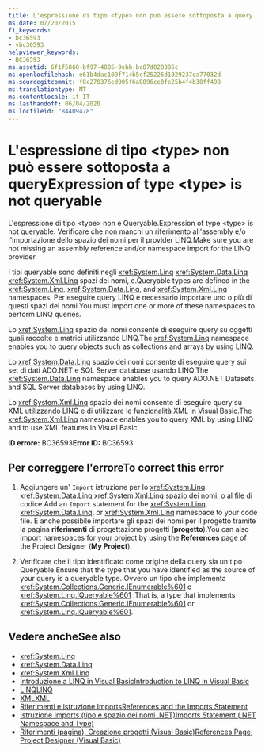 ```yaml
---
title: L'espressione di tipo <type> non può essere sottoposta a query
ms.date: 07/20/2015
f1_keywords:
- bc36593
- vbc36593
helpviewer_keywords:
- BC36593
ms.assetid: 6f1f5860-bf97-4885-9ebb-bc87d028095c
ms.openlocfilehash: e61b4dac109f714b5cf25226d1029237ca77032d
ms.sourcegitcommit: f8c270376ed905f6a8896ce0fe25b4f4b38ff498
ms.translationtype: MT
ms.contentlocale: it-IT
ms.lasthandoff: 06/04/2020
ms.locfileid: "84409478"
---
```

# <a name="expression-of-type-type-is-not-queryable"></a><span data-ttu-id="84600-102">L'espressione di tipo \<type> non può essere sottoposta a query</span><span class="sxs-lookup"><span data-stu-id="84600-102">Expression of type \<type> is not queryable</span></span>
<span data-ttu-id="84600-103">L'espressione di tipo \<type> non è Queryable.</span><span class="sxs-lookup"><span data-stu-id="84600-103">Expression of type \<type> is not queryable.</span></span> <span data-ttu-id="84600-104">Verificare che non manchi un riferimento all'assembly e/o l'importazione dello spazio dei nomi per il provider LINQ.</span><span class="sxs-lookup"><span data-stu-id="84600-104">Make sure you are not missing an assembly reference and/or namespace import for the LINQ provider.</span></span>  
  
 <span data-ttu-id="84600-105">I tipi queryable sono definiti negli <xref:System.Linq> <xref:System.Data.Linq> <xref:System.Xml.Linq> spazi dei nomi, e.</span><span class="sxs-lookup"><span data-stu-id="84600-105">Queryable types are defined in the <xref:System.Linq>, <xref:System.Data.Linq>, and <xref:System.Xml.Linq> namespaces.</span></span> <span data-ttu-id="84600-106">Per eseguire query LINQ è necessario importare uno o più di questi spazi dei nomi.</span><span class="sxs-lookup"><span data-stu-id="84600-106">You must import one or more of these namespaces to perform LINQ queries.</span></span>  
  
 <span data-ttu-id="84600-107">Lo <xref:System.Linq> spazio dei nomi consente di eseguire query su oggetti quali raccolte e matrici utilizzando LINQ.</span><span class="sxs-lookup"><span data-stu-id="84600-107">The <xref:System.Linq> namespace enables you to query objects such as collections and arrays by using LINQ.</span></span>  
  
 <span data-ttu-id="84600-108">Lo <xref:System.Data.Linq> spazio dei nomi consente di eseguire query sui set di dati ADO.NET e SQL Server database usando LINQ.</span><span class="sxs-lookup"><span data-stu-id="84600-108">The <xref:System.Data.Linq> namespace enables you to query ADO.NET Datasets and SQL Server databases by using LINQ.</span></span>  
  
 <span data-ttu-id="84600-109">Lo <xref:System.Xml.Linq> spazio dei nomi consente di eseguire query su XML utilizzando LINQ e di utilizzare le funzionalità XML in Visual Basic.</span><span class="sxs-lookup"><span data-stu-id="84600-109">The <xref:System.Xml.Linq> namespace enables you to query XML by using LINQ and to use XML features in Visual Basic.</span></span>  
  
 <span data-ttu-id="84600-110">**ID errore:** BC36593</span><span class="sxs-lookup"><span data-stu-id="84600-110">**Error ID:** BC36593</span></span>  
  
## <a name="to-correct-this-error"></a><span data-ttu-id="84600-111">Per correggere l'errore</span><span class="sxs-lookup"><span data-stu-id="84600-111">To correct this error</span></span>  
  
1. <span data-ttu-id="84600-112">Aggiungere un' `Import` istruzione per lo <xref:System.Linq> <xref:System.Data.Linq> <xref:System.Xml.Linq> spazio dei nomi, o al file di codice.</span><span class="sxs-lookup"><span data-stu-id="84600-112">Add an `Import` statement for the <xref:System.Linq>, <xref:System.Data.Linq>, or <xref:System.Xml.Linq> namespace to your code file.</span></span> <span data-ttu-id="84600-113">È anche possibile importare gli spazi dei nomi per il progetto tramite la pagina **riferimenti** di progettazione progetti (**progetto**).</span><span class="sxs-lookup"><span data-stu-id="84600-113">You can also import namespaces for your project by using the **References** page of the Project Designer (**My Project**).</span></span>  
  
2. <span data-ttu-id="84600-114">Verificare che il tipo identificato come origine della query sia un tipo Queryable.</span><span class="sxs-lookup"><span data-stu-id="84600-114">Ensure that the type that you have identified as the source of your query is a queryable type.</span></span> <span data-ttu-id="84600-115">Ovvero un tipo che implementa <xref:System.Collections.Generic.IEnumerable%601> o <xref:System.Linq.IQueryable%601> .</span><span class="sxs-lookup"><span data-stu-id="84600-115">That is, a type that implements <xref:System.Collections.Generic.IEnumerable%601> or <xref:System.Linq.IQueryable%601>.</span></span>  
  
## <a name="see-also"></a><span data-ttu-id="84600-116">Vedere anche</span><span class="sxs-lookup"><span data-stu-id="84600-116">See also</span></span>

- <xref:System.Linq>
- <xref:System.Data.Linq>
- <xref:System.Xml.Linq>
- [<span data-ttu-id="84600-117">Introduzione a LINQ in Visual Basic</span><span class="sxs-lookup"><span data-stu-id="84600-117">Introduction to LINQ in Visual Basic</span></span>](../../programming-guide/language-features/linq/introduction-to-linq.md)
- [<span data-ttu-id="84600-118">LINQ</span><span class="sxs-lookup"><span data-stu-id="84600-118">LINQ</span></span>](../../programming-guide/language-features/linq/index.md)
- [<span data-ttu-id="84600-119">XML</span><span class="sxs-lookup"><span data-stu-id="84600-119">XML</span></span>](../../programming-guide/language-features/xml/index.md)
- [<span data-ttu-id="84600-120">Riferimenti e istruzione Imports</span><span class="sxs-lookup"><span data-stu-id="84600-120">References and the Imports Statement</span></span>](../../programming-guide/program-structure/references-and-the-imports-statement.md)
- [<span data-ttu-id="84600-121">Istruzione Imports (tipo e spazio dei nomi .NET)</span><span class="sxs-lookup"><span data-stu-id="84600-121">Imports Statement (.NET Namespace and Type)</span></span>](../statements/imports-statement-net-namespace-and-type.md)
- [<span data-ttu-id="84600-122">Riferimenti (pagina), Creazione progetti (Visual Basic)</span><span class="sxs-lookup"><span data-stu-id="84600-122">References Page, Project Designer (Visual Basic)</span></span>](/visualstudio/ide/reference/references-page-project-designer-visual-basic)
